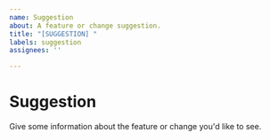 ```yaml
---
name: Suggestion
about: A feature or change suggestion.
title: "[SUGGESTION] "
labels: suggestion
assignees: ''

---
```


# Suggestion

Give some information about the feature or change you'd like to see.